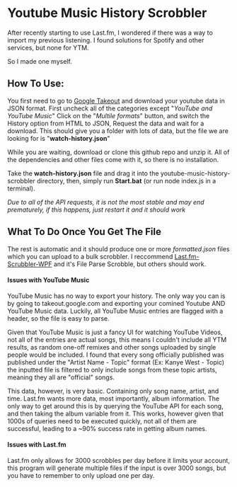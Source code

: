 # Youtube Music History Scrobbler

After recently starting to use Last.fm, I wondered if there was a way to import my previous listening.
I found solutions for Spotify and other services, but none for YTM.

So I made one myself.

## How To Use:

You first need to go to [Google Takeout](https://takeout.google.com/) and download your youtube data in JSON format.
First uncheck all of the categories except "_YouTube and YouTube Music_"
Click on the "_Multile formats_" button, and switch the History option from HTML to JSON,
Request the data and wait for a download.
This should give you a folder with lots of data, but the file we are looking for is "**watch-history.json**"

While you are waiting, download or clone this github repo and unzip it.
All of the dependencies and other files come with it, so there is no installation.

Take the **watch-history.json** file and drag it into the youtube-music-history-scrobbler directory,
then, simply run **Start.bat** (or run node index.js in a terminal).

_Due to all of the API requests, it is not the most stable and may end prematurely,_
_if this happens, just restart it and it should work_

## What To Do Once You Get The File

The rest is automatic and it should produce one or more _formatted.json_ files which you can upload to a bulk scrobbler.
I reccommend [Last.fm-Scrubbler-WPF](https://github.com/SHOEGAZEssb/Last.fm-Scrubbler-WPF) and it's File Parse Scrobble,
but others should work.

#### Issues with YouTube Music

YouTube Music has no way to export your history. The only way you can is by going to takeout.google.com and exporting your
comined Youtube AND YouTube Music data.
Luckily, all YouTube Music entries are flagged with a header, so the file is easy to parse.

Given that YouTube Music is just a fancy UI for watching YouTube Videos, not all of the entries are actual songs,
this means I couldn't include all YTM results, as random one-off remixes and other songs uploaded by single people
would be included.
I found that every song officially published was published under the "Artist Name - Topic" format (Ex: Kanye West - Topic)
the inputted file is filtered to only include songs from these topic artists, meaning they all are "official" songs.

This data, however, is very basic. Containing only song name, artist, and time.
Last.fm wants more data, most importantly, album information.
The only way to get around this is by querying the YouTube API for each song, and then taking the album variable from it.
This works, however given that 1000s of queries need to be executed quickly, not all of them are successful,
leading to a ~90% success rate in getting album names.

#### Issues with Last.fm

Last.fm only allows for 3000 scrobbles per day before it limits your account,
this program will generate multiple files if the input is over 3000 songs, but you have to remember to only upload one per day.
